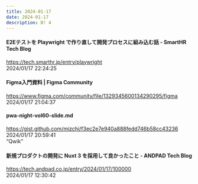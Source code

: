 ```yaml
---
title: 2024-01-17
date: 2024-01-17
description: B! 4
---
```


#### E2Eテストを Playwright で作り直して開発プロセスに組み込む話 - SmartHR Tech Blog
https://tech.smarthr.jp/entry/playwright<br>
2024/01/17 22:24:25<br>


#### Figma入門資料 | Figma Community
https://www.figma.com/community/file/1329345600134290295/figma<br>
2024/01/17 21:04:37<br>


#### pwa-night-vol60-slide.md
https://gist.github.com/mizchi/f3ec2e7e940a888fedd746b58cc43236<br>
2024/01/17 20:59:41<br>
“Qwik”


#### 新規プロダクトの開発に Nuxt 3 を採用して良かったこと - ANDPAD Tech Blog
https://tech.andpad.co.jp/entry/2024/01/17/100000<br>
2024/01/17 12:30:42<br>


